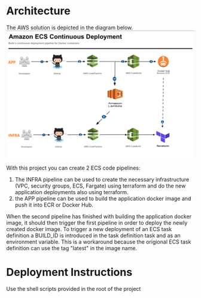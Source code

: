 # Architecture
The AWS solution is depicted in the diagram below.
![Image description](ci-cd.png)

With this project you can create 2 ECS code pipelines:
1) The INFRA pipeline can be used to create the necessary infrastructure (VPC, security groups, ECS, Fargate) using terraform and do the new application deployments also using terraform.
2) the APP pipeline can be used to build the application docker image and push it into ECR or Docker Hub.

When the second pipeline has finished with building the application docker image, it should then trigger the first pipeline in order to deploy the newly created docker image.
To trigger a new deployment of an ECS task definition a BUILD_ID is introduced in the task definition task and as an environment variable. This is a workaround because the origional ECS task definition can use the tag "latest" in the image name.

# Deployment Instructions
Use the shell scripts provided in the root of the project